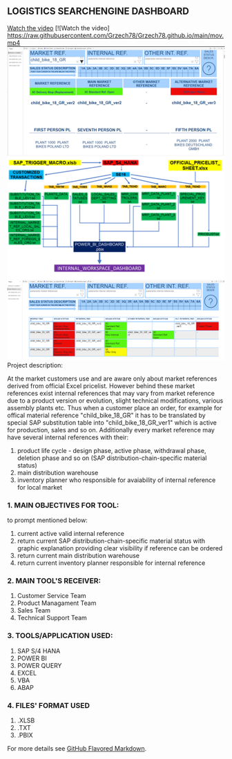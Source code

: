 ## LOGISTICS SEARCHENGINE DASHBOARD
[Watch the video](Grzech78/main/mov.mp4)
[![Watch the video]
https://raw.githubusercontent.com/Grzech78/Grzech78.github.io/main/mov.mp4
<img src="/LPB_1_EN.png?raw=true"/>
<img src="/SCHEME.png?raw=true"/>
<img src="/LPB_2_EN.png?raw=true"/>
Project description:

At the market customers use and are aware only about market references derived from official Excel pricelist. However behind these market references exist internal references that may vary from market reference due to a product version or evolution, slight technical modifications, various assembly plants etc. Thus when a customer place an order, for example for offical material reference "child_bike_18_GR" it has to be translated by special SAP substitution table into "child_bike_18_GR_ver1" which is active for production, sales and so on.
Additionally every market reference may have several internal references with their:
1. product life cycle - design phase, active phase, withdrawal phase, deletion phase and so on (SAP distribution-chain-specific material status)
2. main distribution warehouse 
3. inventory planner who responsible for avaiability of internal reference for local market


### 1. MAIN OBJECTIVES FOR TOOL:

to prompt mentioned below:

1. current active valid internal reference
2. return current SAP distribution-chain-specific material status with graphic explanation providing clear visibility if reference can be ordered
3. return current main distribution warehouse
4. return current inventory planner responsible for internal reference

### 2. MAIN TOOL'S RECEIVER:

1. Customer Service Team
2. Product Managament Team
3. Sales Team
4. Technical Support Team
     
### 3.  TOOLS/APPLICATION USED:

1. SAP S/4 HANA
2. POWER BI
3. POWER QUERY
4. EXCEL
5. VBA
6. ABAP

### 4.  FILES' FORMAT USED

1. .XLSB
2. .TXT
3. .PBIX


For more details see [GitHub Flavored Markdown](https://guides.github.com/features/mastering-markdown/).
